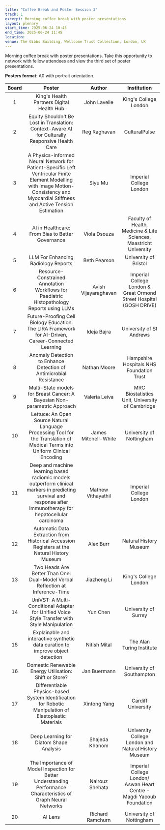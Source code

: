 ```yaml
---
title: "Coffee Break and Poster Session 3"
track: 1
excerpt: Morning coffee break with poster presentations
layout: plenary
start_time: 2025-06-24 10:45
end_time: 2025-06-24 11:45
location:
venue: The Gibbs Building, Wellcome Trust Collection, London, UK
---
```


Morning coffee break with poster presentations. Take this opportunity to network with fellow attendees and view the third set of poster presentations.

**Posters format**: A0 with portrait orientation.

| Board | Poster | Author | Institution  |
| :----: | :----: | :----: | :----: |
| 1 | King's Health Partners Digital Health Hub | John Lavelle | King's College London |
| 2 | Equity Shouldn't Be Lost in Translation: Context-Aware AI for Culturally Responsive Health Care | Reg Raghavan | CulturalPulse |
| 3 | A Physics-informed Neural Network for Patient-Specific Left Ventricular Finite Element Modelling with Image Motion-Consistency and Myocardial Stiffness and Active Tension Estimation | Siyu Mu | Imperial College London |
| 4 | AI in Healthcare: From Bias to Better Governance | Viola Dsouza | Faculty of Health, Medicine & Life Sciences, Maastricht University |
| 5 | LLM For Enhancing Radiology Reports | Beth Pearson | University of Bristol |
| 6 | Resource-Constrained Annotation Workflows for Paediatric Histopathology Reports using LLMs | Avish Vijayaraghavan | Imperial College London & Great Ormond Street Hospital (GOSH DRIVE) |
| 7 | Future-Proofing Cell Biology Education: The LIRA Framework for AI-Driven, Career-Connected Learning | Ideja Bajra | University of St Andrews |
| 8 | Anomaly Detection to Enhance Detection of Antimicrobial Resistance | Nathan Moore | Hampshire Hospitals NHS Foundation Trust |
| 9 | Multi-State models for Breast Cancer: A Bayesian Non-parametric Approach | Valeria Leiva | MRC Biostatistics Unit, University of Cambridge |
| 10 | Lettuce: An Open Source Natural Language Processing Tool for the Translation of Medical Terms into Uniform Clinical Encoding | James Mitchell-White | University of Nottingham |
| 11 | Deep and machine learning based radiomic models outperform clinical markers in predicting survival and response after immunotherapy for hepatocellular carcinoma | Mathew Vithayathil | Imperial College London |
| 12 | Automatic Data Extraction from Historical Accession Registers at the Natural History Museum | Alex Burr | Natural History Museum |
| 13 | Two Heads Are Better Than One: Dual-Model Verbal Reflection at Inference-Time | Jiazheng Li | King's College London |
| 14 | UniVST: A Multi-Conditional Adapter for Unified Voice Style Transfer with Style Manipulation | Yun Chen | University of Surrey |
| 15 | Explainable and interactive synthetic data curation to improve object detection | Nitish Mital | The Alan Turing Institute |
| 16 | Domestic Renewable Energy Utilisation: Shift or Store? | Jan Buermann | University of Southampton |
| 17 | Differentiable Physics-based System Identification for Robotic Manipulation of Elastoplastic Materials | Xintong	Yang | Cardiff University |
| 18 | Deep Learning for Diatom Shape Analysis | Shajeda Khanom | University College London and Natural History Museum |
| 19 | The Importance of Model Inspection for Better Understanding Performance Characteristics of Graph Neural Networks | Nairouz Shehata | Imperial College London/ Aswan Heart Centre - Magdi Yacoub Foundation |
| 20 | AI Lens | Richard Ramchurn | University of Nottingham |

